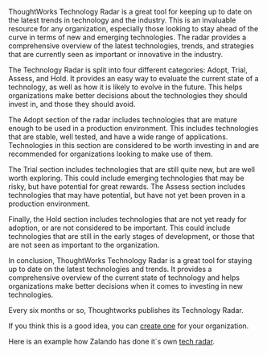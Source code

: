 ThoughtWorks Technology Radar is a great tool for keeping up to date on the latest trends in technology and the industry. This is an invaluable resource for any organization, especially those looking to stay ahead of the curve in terms of new and emerging technologies. The radar provides a comprehensive overview of the latest technologies, trends, and strategies that are currently seen as important or innovative in the industry.

The Technology Radar is split into four different categories: Adopt, Trial, Assess, and Hold. It provides an easy way to evaluate the current state of a technology, as well as how it is likely to evolve in the future. This helps organizations make better decisions about the technologies they should invest in, and those they should avoid.

The Adopt section of the radar includes technologies that are mature enough to be used in a production environment. This includes technologies that are stable, well tested, and have a wide range of applications. Technologies in this section are considered to be worth investing in and are recommended for organizations looking to make use of them.

The Trial section includes technologies that are still quite new, but are well worth exploring. This could include emerging technologies that may be risky, but have potential for great rewards. The Assess section includes technologies that may have potential, but have not yet been proven in a production environment.

Finally, the Hold section includes technologies that are not yet ready for adoption, or are not considered to be important. This could include technologies that are still in the early stages of development, or those that are not seen as important to the organization.

In conclusion, ThoughtWorks Technology Radar is a great tool for staying up to date on the latest technologies and trends. It provides a comprehensive overview of the current state of technology and helps organizations make better decisions when it comes to investing in new technologies.

Every six months or so, Thoughtworks publishes its Technology Radar.

If you think this is a good idea, you can [create one](https://www.thoughtworks.com/radar/byor) for your organization.

Here is an example how Zalando has done it´s own [tech radar](https://opensource.zalando.com/tech-radar/).
